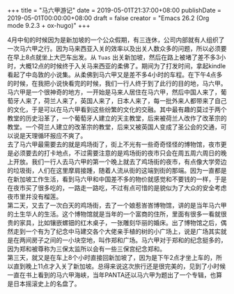 +++
title = "马六甲游记"
date = 2019-05-01T21:37:00+08:00
publishDate = 2019-05-01T00:00:00+08:00
draft = false
creator = "Emacs 26.2 (Org mode 9.2.3 + ox-hugo)"
+++

4月中旬的时候因为是新加坡的一个公众假期，有三连休，公司内部就有人组织了一次马六甲之行。因为马来西亚入关的效率以及出关人数众多的问题，所以必须要在早上8点就坐上大巴车出发。从 `Tuas` 出关新加坡，然后在路上被堵了差不多3小时，大概12点的时候终于入关马来西亚的柔佛了。期间为了打发时间，拿起kindle看起了中岛敦的小说集。从柔佛到马六甲又是差不多4小时的车程。在下午4点多的时候，在我把小说快看完的时候，我们一行人终于到了此行的目的地，马六甲。<br />
马六甲是一个很神奇的地方，一开始是马来人居住在马六甲，然后中国人来了，葡萄牙人来了，荷兰人来了，英国人来了，日本人来了，每一批外来人都带来了自己的文化，于是可以在马六甲看到这些纷繁的文化的交融。其中最有趣的莫过于两个教堂的历史沿革了，一个葡萄牙人建立的天主教堂，后来被荷兰人改作了改革宗的教堂。一个荷兰人建立的改革宗的教堂，后来又被英国人变成了圣公会的交通，可以说是天理循环报应不爽了。<br />
去了马六甲最需要去的就是鸡场街了，街上不光有一些奇奇怪怪的博物馆，夜市更是必须要去的打卡地点，不过需要注意的是鸡场街的夜市只会在周五周六周日的晚上开放。我们一行人去马六甲的第一个晚上就去了鸡场街的夜市，有点像大学旁边的垃圾街，人们在这里摩肩接踵，随着人流从街的这端到街的那端。因为一直都是在新加坡工作生活，看到马六甲和中国差不多的物价就感觉和不要钱的一样，于是在夜市买了很多吃的，一路走一路吃，不过有点可惜的是貌似为了大众的安全考虑夜市里并没有榴莲。<br />
第二天，又去了一次白天的鸡场街，去了一个娘惹峇峇博物馆，讲的是当年马六甲的土生华人的生活。这个博物馆就是当年的一个富商的住所，里面有很多一看就很贵的家具，比如镶嵌螺钿的红木桌子，一张雕刻华丽的婚床。出了博物馆之后，偶然走到一个有为了纪念中马建交各个大佬亲手植的树的小广场上，说是广场其实就是在两间房子之间的一小块空地，叫作郑和广场。马六甲对于郑和的纪念挺多的，因为郑和被尊称为三保太监所以会有一些三保宫纪念郑和。<br />
第三天，就又是在车上8个小时直接回新加坡了，因为是下午2点才坐上车的，所以直到晚上11点才入关了新加坡。总得来说这次旅行还是很完美的，见到了小时候一直在书上看到的马六甲海峡，当年PANTA还以马六甲为题出了一个专辑，也算是日本摇滚史上的名盘了。
